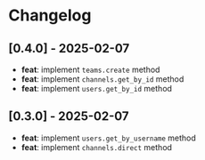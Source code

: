 # Changelog

## [0.4.0] - 2025-02-07

- **feat**: implement `teams.create` method
- **feat**: implement `channels.get_by_id` method
- **feat**: implement `users.get_by_id` method

## [0.3.0] - 2025-02-07

- **feat**: implement `users.get_by_username` method
- **feat**: implement `channels.direct` method
